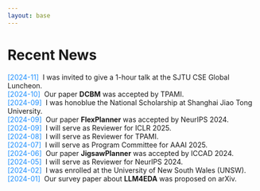 ```yaml
---
layout: base 
---
```


# Recent News

<span style="color: #1E90FF;">[2024-11]</span>&nbsp;&nbsp;I was invited to give a 1-hour talk at the SJTU CSE Global Luncheon.  
<span style="color: #1E90FF;">[2024-10]</span>&nbsp;&nbsp;Our paper **DCBM** was accepted by TPAMI.  
<span style="color: #1E90FF;">[2024-09]</span>&nbsp;&nbsp;I was honoblue the National Scholarship at Shanghai Jiao Tong University.  
<span style="color: #1E90FF;">[2024-09]</span>&nbsp;&nbsp;Our paper **FlexPlanner** was accepted by NeurIPS 2024.  
<span style="color: #1E90FF;">[2024-09]</span>&nbsp;&nbsp;I will serve as Reviewer for ICLR 2025.  
<span style="color: #1E90FF;">[2024-08]</span>&nbsp;&nbsp;I will serve as Reviewer for TPAMI.  
<span style="color: #1E90FF;">[2024-07]</span>&nbsp;&nbsp;I will serve as Program Committee for AAAI 2025.  
<span style="color: #1E90FF;">[2024-06]</span>&nbsp;&nbsp;Our paper **JigsawPlanner** was accepted by ICCAD 2024.  
<span style="color: #1E90FF;">[2024-05]</span>&nbsp;&nbsp;I will serve as Reviewer for NeurIPS 2024.  
<span style="color: #1E90FF;">[2024-02]</span>&nbsp;&nbsp;I was enrolled at the University of New South Wales (UNSW).  
<span style="color: #1E90FF;">[2024-01]</span>&nbsp;&nbsp;Our survey paper about **LLM4EDA** was proposed on arXiv.  